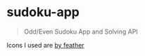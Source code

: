 # sudoku-app

> Odd/Even Sudoku App and Solving API

Icons I used are [ by feather ](https://github.com/feathericons/feather)